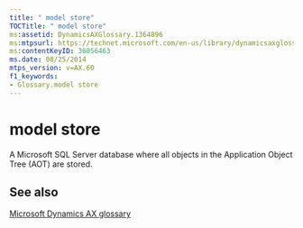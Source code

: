 ```yaml
---
title: " model store"
TOCTitle: " model store"
ms:assetid: DynamicsAXGlossary.1364896
ms:mtpsurl: https://technet.microsoft.com/en-us/library/dynamicsaxglossary.1364896(v=AX.60)
ms:contentKeyID: 36056463
ms.date: 08/25/2014
mtps_version: v=AX.60
f1_keywords:
- Glossary.model store
---
```


# model store

A Microsoft SQL Server database where all objects in the Application Object Tree (AOT) are stored.

## See also

[Microsoft Dynamics AX glossary](glossary/microsoft-dynamics-ax-glossary.md)

  


